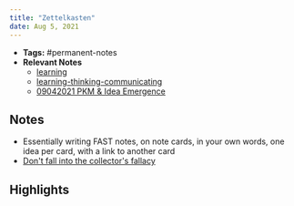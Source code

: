 ```yaml
---
title: "Zettelkasten"
date: Aug 5, 2021
---
```


- **Tags:** #permanent-notes 
- **Relevant Notes**
	- [learning](content/moc/learning.md)
	- [learning-thinking-communicating](content/moc/learning-thinking-communicating.md)
	- [09042021 PKM & Idea Emergence](chloe-lyt/lyt-notes/09042021%20PKM%20&%20Idea%20Emergence.md)


## Notes
- Essentially writing FAST notes, on note cards, in your own words, one idea per card, with a link to another card
- [Don't fall into the collector's fallacy](notes/collector-fallacy.md)

## Highlights